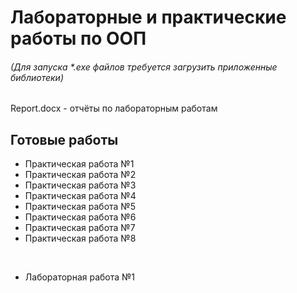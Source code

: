 # Лабораторные и практические работы по ООП
###### (Для запуска *.ехе файлов требуется загрузить приложенные библиотеки)
Report.docx - отчёты по лабораторным работам

## Готовые работы
* Практическая работа №1
* Практическая работа №2
* Практическая работа №3
* Практическая работа №4
* Практическая работа №5
* Практическая работа №6
* Практическая работа №7
* Практическая работа №8
<br>

* Лабораторная работа №1
